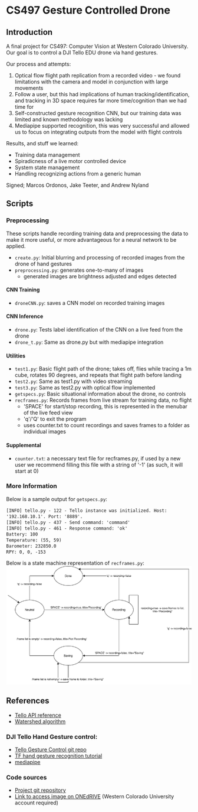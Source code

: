# CS497 Gesture Controlled Drone

## Introduction
A final project for CS497: Computer Vision at Western Colorado University. Our goal is to control a DJI Tello EDU drone via hand gestures.

Our process and attempts:
1. Optical flow flight path replication from a recorded video - we found limitations with the camera and model in conjunction with large movements
1. Follow a user, but this had implications of human tracking/identification, and tracking in 3D space requires far more time/cognition than we had time for
1. Self-constructed gesture recognition CNN, but our training data was limited and known methodology was lacking
1. Mediapipe supported recognition, this was very successful and allowed us to focus on integrating outputs from the model with flight controls

Results, and stuff we learned:
 - Training data management
 - Spiradicness of a live motor controlled device
 - System state management
 - Handling recognizing actions from a generic human

Signed; Marcos Ordonos, Jake Teeter, and Andrew Nyland

## Scripts

### Preprocessing
These scripts handle recording training data and preprocessing the data to make it more useful, or more advantageous for a neural network to be applied.

 - `create.py`: Initial blurring and processing of recorded images from the drone of hand gestures 
 - `preprocessing.py`: generates one-to-many of images
     - generated images are brightness adjusted and edges detected

#### CNN Training

 - `droneCNN.py`: saves a CNN model on recorded training images

#### CNN Inference

 - `drone.py`: Tests label identification of the CNN on a live feed from the drone
 - `drone_t.py`: Same as drone.py but with mediapipe integration

#### Utilities

 - `test1.py`: Basic flight path of the drone; takes off, flies while tracing a 1m cube, rotates 90 degrees, and repeats that flight path before landing
 - `test2.py`: Same as test1.py with video streaming
 - `test3.py`: Same as test2.py with optical flow implemented
 - `getspecs.py`: Basic situational information about the drone, no controls
 - `recframes.py`: Records frames from live stream for training data, no flight
     - 'SPACE' for start/stop recording, this is represented in the menubar of the live feed view
     - 'q'/'Q' to exit the program
     - uses counter.txt to count recordings and saves frames to a folder as individual images

#### Supplemental
 - `counter.txt`: a necessary text file for recframes.py, if used by a new user we recommend filling this file with a string of '-1' (as such, it will start at 0)


### More Information

Below is a sample output for `getspecs.py`:
```
[INFO] tello.py - 122 - Tello instance was initialized. Host: '192.168.10.1'. Port: '8889'.
[INFO] tello.py - 437 - Send command: 'command'
[INFO] tello.py - 461 - Response command: 'ok'
Battery: 100
Temperature: (55, 59)
Barometer: 232850.0
RPY: 0, 0, -153
```

Below is a state machine representation of `recframes.py`:
![recframes.png](recframes.png)



## References
 - [Tello API reference](https://github.com/damiafuentes/DJITelloPy/blob/master/djitellopy/tello.py)
 - [Watershed algorithm](https://www.bogotobogo.com/python/OpenCV_Python/python_opencv3_Image_Watershed_Algorithm_Marker_Based_Segmentation.php)
### DJI Tello Hand Gesture control: 
 - [Tello Gesture Control git repo](https://github.com/kinivi/tello-gesture-control)
 - [TF hand gesture recognition tutorial](https://techvidvan.com/tutorials/hand-gesture-recognition-tensorflow-opencv/)
 - [mediapipe](https://www.section.io/engineering-education/creating-a-hand-tracking-module/)
### Code sources
 - [Project git repository](https://github.com/Jaketa-CS/CS497_OptimalFlowDrone)
 - [Link to access image on ONEdRIVE](https://westernstatecoloradou-my.sharepoint.com/:u:/g/personal/marcos_ordonez_western_edu/EXoWoUeohZdKk-me1iAHF-gBABaIlLkrLvVN05MPQsLT3w?e=ltUGxq) (Western Colorado University account required)
